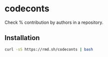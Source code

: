 # codeconts

Check % contribution by authors in a repository.

## Installation

```bash
curl -sS https://rmd.sh/codeconts | bash
```
